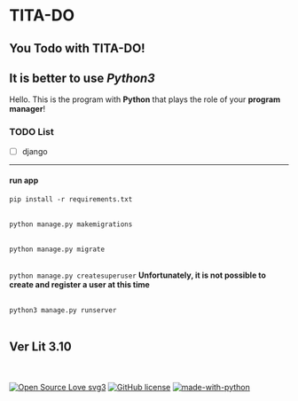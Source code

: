 # TITA-DO

## You Todo with TITA-DO!
## It is better to use *Python3*

Hello. This is the program with **Python** that plays the role of your **program manager**!


### TODO List

- [ ]  django
----------------------

#### run app
`pip install -r requirements.txt`
<br></br>

`python manage.py makemigrations`
<br></br>

`python manage.py migrate`
<br></br>

`python manage.py createsuperuser`
__Unfortunately, it is not possible to create and register a user at this time__
<br></br>

`python3 manage.py runserver`
<br></br>

##   Ver Lit 3.10

<br></br>
[![Open Source Love svg3](https://badges.frapsoft.com/os/v3/open-source.svg?v=103)](https://github.com/ellerbrock/open-source-badges/)
[![GitHub license](https://img.shields.io/github/license/Naereen/badges.svg)](https://github.com/KomeilParseh/TITA-DO/blob/main/LICENSE)
[![made-with-python](https://img.shields.io/badge/Made%20with-Python-1f425f.svg)](https://www.python.org/)
